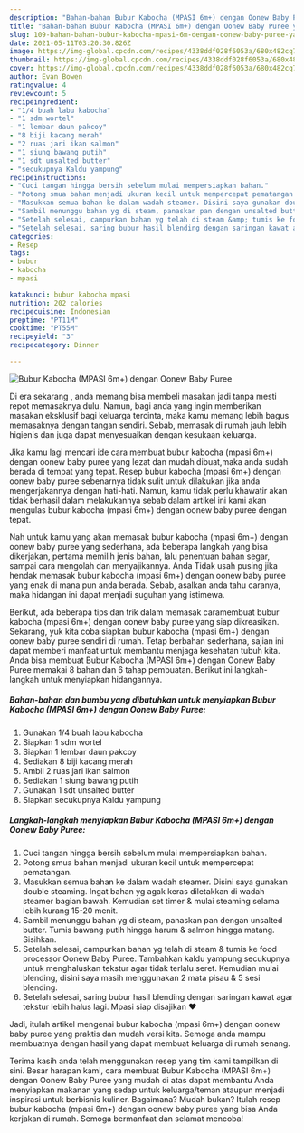 ```yaml
---
description: "Bahan-bahan Bubur Kabocha (MPASI 6m+) dengan Oonew Baby Puree yang lezat Untuk Jualan"
title: "Bahan-bahan Bubur Kabocha (MPASI 6m+) dengan Oonew Baby Puree yang lezat Untuk Jualan"
slug: 109-bahan-bahan-bubur-kabocha-mpasi-6m-dengan-oonew-baby-puree-yang-lezat-untuk-jualan
date: 2021-05-11T03:20:30.826Z
image: https://img-global.cpcdn.com/recipes/4338ddf028f6053a/680x482cq70/bubur-kabocha-mpasi-6m-dengan-oonew-baby-puree-foto-resep-utama.jpg
thumbnail: https://img-global.cpcdn.com/recipes/4338ddf028f6053a/680x482cq70/bubur-kabocha-mpasi-6m-dengan-oonew-baby-puree-foto-resep-utama.jpg
cover: https://img-global.cpcdn.com/recipes/4338ddf028f6053a/680x482cq70/bubur-kabocha-mpasi-6m-dengan-oonew-baby-puree-foto-resep-utama.jpg
author: Evan Bowen
ratingvalue: 4
reviewcount: 5
recipeingredient:
- "1/4 buah labu kabocha"
- "1 sdm wortel"
- "1 lembar daun pakcoy"
- "8 biji kacang merah"
- "2 ruas jari ikan salmon"
- "1 siung bawang putih"
- "1 sdt unsalted butter"
- "secukupnya Kaldu yampung"
recipeinstructions:
- "Cuci tangan hingga bersih sebelum mulai mempersiapkan bahan."
- "Potong smua bahan menjadi ukuran kecil untuk mempercepat pematangan."
- "Masukkan semua bahan ke dalam wadah steamer. Disini saya gunakan double steaming. Ingat bahan yg agak keras diletakkan di wadah steamer bagian bawah. Kemudian set timer &amp; mulai steaming selama lebih kurang 15-20 menit."
- "Sambil menunggu bahan yg di steam, panaskan pan dengan unsalted butter. Tumis bawang putih hingga harum &amp; salmon hingga matang. Sisihkan."
- "Setelah selesai, campurkan bahan yg telah di steam &amp; tumis ke food processor Oonew Baby Puree. Tambahkan kaldu yampung secukupnya untuk menghaluskan tekstur agar tidak terlalu seret. Kemudian mulai blending, disini saya masih menggunakan 2 mata pisau &amp; 5 sesi blending."
- "Setelah selesai, saring bubur hasil blending dengan saringan kawat agar tekstur lebih halus lagi. Mpasi siap disajikan ❤️"
categories:
- Resep
tags:
- bubur
- kabocha
- mpasi

katakunci: bubur kabocha mpasi 
nutrition: 202 calories
recipecuisine: Indonesian
preptime: "PT11M"
cooktime: "PT55M"
recipeyield: "3"
recipecategory: Dinner

---
```



![Bubur Kabocha (MPASI 6m+) dengan Oonew Baby Puree](https://img-global.cpcdn.com/recipes/4338ddf028f6053a/680x482cq70/bubur-kabocha-mpasi-6m-dengan-oonew-baby-puree-foto-resep-utama.jpg)

Di era  sekarang , anda memang bisa membeli masakan jadi tanpa mesti repot memasaknya dulu. Namun, bagi anda yang ingin memberikan masakan eksklusif bagi keluarga tercinta, maka kamu memang lebih bagus memasaknya dengan tangan sendiri. Sebab, memasak di rumah jauh lebih higienis dan juga dapat menyesuaikan dengan kesukaan keluarga.

Jika kamu lagi mencari ide cara membuat bubur kabocha (mpasi 6m+) dengan oonew baby puree yang lezat dan mudah dibuat,maka anda sudah berada di tempat yang tepat. Resep bubur kabocha (mpasi 6m+) dengan oonew baby puree  sebenarnya tidak sulit untuk dilakukan jika anda mengerjakannya dengan hati-hati. Namun, kamu tidak perlu khawatir akan tidak berhasil dalam melakukannya 
sebab dalam artikel ini kami akan mengulas bubur kabocha (mpasi 6m+) dengan oonew baby puree dengan tepat.  



Nah untuk kamu yang akan memasak bubur kabocha (mpasi 6m+) dengan oonew baby puree yang sederhana, ada beberapa langkah yang bisa dikerjakan, pertama memilih jenis bahan, lalu penentuan bahan segar, sampai cara mengolah dan menyajikannya. Anda Tidak usah pusing jika hendak memasak bubur kabocha (mpasi 6m+) dengan oonew baby puree yang enak di mana pun anda berada. Sebab, asalkan anda  tahu caranya, maka hidangan ini dapat menjadi suguhan yang istimewa.

Berikut, ada beberapa tips dan trik dalam memasak caramembuat bubur kabocha (mpasi 6m+) dengan oonew baby puree yang siap dikreasikan. Sekarang, yuk kita coba siapkan bubur kabocha (mpasi 6m+) dengan oonew baby puree sendiri di rumah. Tetap berbahan sederhana, sajian ini dapat memberi manfaat untuk membantu menjaga kesehatan tubuh kita. Anda bisa membuat Bubur Kabocha (MPASI 6m+) dengan Oonew Baby Puree memakai 8 bahan dan 6 tahap pembuatan. Berikut ini langkah-langkah untuk menyiapkan hidangannya.

<!--inarticleads1-->

##### Bahan-bahan dan bumbu yang dibutuhkan untuk menyiapkan Bubur Kabocha (MPASI 6m+) dengan Oonew Baby Puree:

1. Gunakan 1/4 buah labu kabocha
1. Siapkan 1 sdm wortel
1. Siapkan 1 lembar daun pakcoy
1. Sediakan 8 biji kacang merah
1. Ambil 2 ruas jari ikan salmon
1. Sediakan 1 siung bawang putih
1. Gunakan 1 sdt unsalted butter
1. Siapkan secukupnya Kaldu yampung




<!--inarticleads2-->

##### Langkah-langkah menyiapkan Bubur Kabocha (MPASI 6m+) dengan Oonew Baby Puree:

1. Cuci tangan hingga bersih sebelum mulai mempersiapkan bahan.
1. Potong smua bahan menjadi ukuran kecil untuk mempercepat pematangan.
1. Masukkan semua bahan ke dalam wadah steamer. Disini saya gunakan double steaming. Ingat bahan yg agak keras diletakkan di wadah steamer bagian bawah. Kemudian set timer &amp; mulai steaming selama lebih kurang 15-20 menit.
1. Sambil menunggu bahan yg di steam, panaskan pan dengan unsalted butter. Tumis bawang putih hingga harum &amp; salmon hingga matang. Sisihkan.
1. Setelah selesai, campurkan bahan yg telah di steam &amp; tumis ke food processor Oonew Baby Puree. Tambahkan kaldu yampung secukupnya untuk menghaluskan tekstur agar tidak terlalu seret. Kemudian mulai blending, disini saya masih menggunakan 2 mata pisau &amp; 5 sesi blending.
1. Setelah selesai, saring bubur hasil blending dengan saringan kawat agar tekstur lebih halus lagi. Mpasi siap disajikan ❤️




Jadi, itulah artikel mengenai  bubur kabocha (mpasi 6m+) dengan oonew baby puree  yang praktis dan mudah versi kita. Semoga anda mampu membuatnya dengan hasil yang dapat membuat keluarga di rumah senang. 

Terima kasih anda telah menggunakan resep yang tim kami tampilkan di sini. Besar harapan kami, cara membuat  Bubur Kabocha (MPASI 6m+) dengan Oonew Baby Puree yang mudah di atas dapat membantu Anda menyiapkan makanan yang sedap untuk keluarga/teman ataupun menjadi inspirasi untuk berbisnis kuliner. Bagaimana? Mudah bukan? Itulah resep bubur kabocha (mpasi 6m+) dengan oonew baby puree yang bisa Anda kerjakan di rumah. Semoga bermanfaat dan selamat mencoba!


